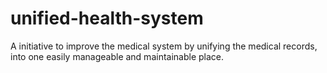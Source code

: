# unified-health-system
A initiative to improve the medical system by unifying the medical records, into one easily manageable and maintainable place.
